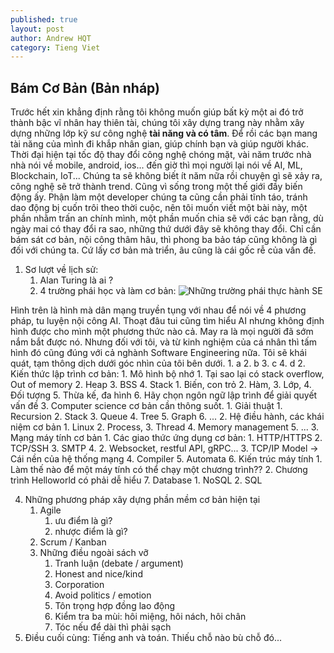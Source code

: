 ```yaml
---
published: true
layout: post
author: Andrew HQT
category: Tieng Viet
---
```

## Bám Cơ Bản (Bản nháp)
Trước hết xin khẳng định rằng tôi không muốn giúp bất kỳ một ai đó trở thành bậc vĩ nhân hay thiên tài, chúng tôi xây dựng trang này nhằm xây dựng những lớp kỹ sư công nghệ **tài năng và  có tâm**. Để rồi các bạn mang tài năng của mình đi khắp nhân gian, giúp chính bạn và giúp người khác. Thời đại hiện tại tốc độ thay đổi công nghệ chóng mặt, vài năm trước nhà nhà nói về mobile, android, ios... đến giờ thì mọi người lại nói về AI, ML, Blockchain, IoT... Chúng ta sẽ không biết ít năm nữa rồi chuyện gì sẽ xảy ra, công nghệ sẽ trở thành trend. Cũng vì sống trong một thế giới đầy biến động ấy. Phận làm một developer chúng ta cũng cần phải tĩnh táo, tránh dao động bị cuốn trôi theo thời cuộc, nên tôi muốn viết một bài này, một phần nhằm trấn an chính mình, một phần muốn chia sẽ với các bạn rằng, dù ngày mai có thay đổi ra sao, những thứ dưới đây sẽ không thay đổi. Chỉ cần bám sát cơ bản, nội công thâm hâu, thì phong ba bảo táp cũng không là gì đối với chúng ta. Cứ lấy cơ bản mà triển, âu cũng là cái gốc rễ của vấn đề.

1. Sơ lượt về lịch sử:
	1. Alan Turing là ai ?
    2. 4 trường phái học và làm cơ bản:
![Những trường phái thực hành SE]({{site.baseurl}}/images/43180702_2380200181995517_7320521518352433152_n.jpg)

Hình trên là hình mà dân mạng truyền tụng với nhau để nói về 4 phương pháp, tu luyện nội công AI. Thoạt đâu tui cũng tìm hiểu AI nhưng không định hình được cho mình một phương thức nào cả. May ra là mọi người đã sớm nắm bắt được nó. Nhưng đối với tôi, và từ kinh nghiệm của cá nhân thì tấm hình đó cũng đúng với cả nghành Software Engineering nữa. Tôi sẽ khái quát, tạm thông dịch dưới góc nhìn của tôi bên dưới. 
    	1. a
        2. b
        3. c
        4. d
2. Kiến thức lập trình cơ bản: 
    1. Mô hình bộ nhớ
        1. Tại sao lại có stack overflow, Out of memory
        2. Heap
        3. BSS
        4. Stack
    1. Biến, con trỏ
    2. Hàm, 
    3. Lớp,
    4. Đối tượng
    5. Thừa kế, đa hình
    6. Hãy chọn ngôn ngữ lập trình để giải quyết vấn đề
3. Computer science cơ bản cần thông suốt. 
    1. Giải thuật
        1. Recursion
        2. Stack
        3. Queue
        4. Tree
        5. Graph
        6. ...
    2. Hệ điều hành, các khái niệm cơ bản
        1. Linux
        2. Process,
        3. Thread
        4. Memory management
        5. ...
    3. Mạng máy tính cơ bản
        1. Các giao thức ứng dụng cơ bản:
            1. HTTP/HTTPS
            2. TCP/SSH
            3. SMTP
            4. 
        2. Websocket, restful API, gRPC...
        3. TCP/IP Model -> Cái nền của hệ thống mạng
     4.  Compiler
     5. Automata
     6. Kiến trúc máy tính
        1. Làm thế nào để một máy tính có thể chạy một chương trình??
        2. Chương trình Helloworld có phải dễ hiểu
     7. Database
  		1. NoSQL
        2. SQL
        
4. Những phương pháp xây dựng phần mềm cơ bản hiện tại
    1. Agile
        1. ưu điểm là gì?
        2. nhược điểm là gì?
    2. Scrum / Kanban
    3. Những điều ngoài sách vỡ
        1. Tranh luận (debate / argument)
        2. Honest and nice/kind
        3. Corporation
        4. Avoid politics / emotion
        5. Tôn trọng hợp đồng lao động
        6. Kiểm tra ba mùi: hôi miệng, hôi nách, hôi chân
        7. Tóc nếu để dài thì phải sạch
5. Điều cuối cùng: Tiếng anh và toán. Thiếu chỗ nào bù chỗ đó...
